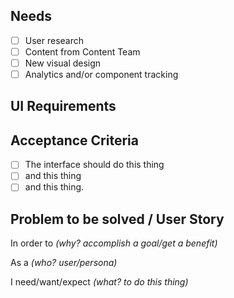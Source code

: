 ## Needs
<!-- delete unneeded -->
- [ ] User research
- [ ] Content from Content Team
- [ ] New visual design
- [ ] Analytics and/or component tracking

## UI Requirements
<!-- Screenshots, wireframes, design comps can go in here -->

## Acceptance Criteria
<!-- delete unneeded -->
- [ ] The interface should do this thing
- [ ] and this thing
- [ ] and this thing.

## Problem to be solved / User Story
<!-- delete as necessary -->
In order to
 _(why? accomplish a goal/get a benefit)_

As a
 _(who? user/persona)_

I need/want/expect
_(what? to do this thing)_
